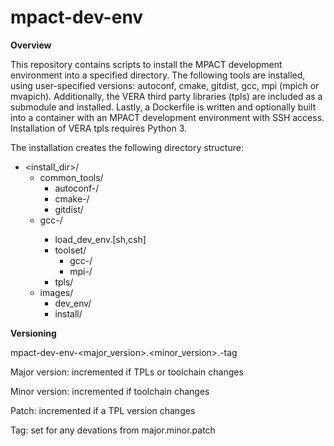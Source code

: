 # mpact-dev-env
<b>Overview</b>

This repository contains scripts to install the MPACT development environment into a specified directory. The following tools are installed, using user-specified versions: autoconf, cmake, gitdist, gcc, mpi (mpich or mvapich). Additionally, the VERA third party libraries (tpls) are included as a submodule and installed. Lastly, a Dockerfile is written and optionally built into a container with an MPACT development environment with SSH access. Installation of VERA tpls requires Python 3.

The installation creates the following directory structure:

* <install_dir>/
  * common_tools/
    * autoconf-<autoconf-version>/
    * cmake-<cmake-version>/
    * gitdist/
  * gcc-<gcc-version>/
    * load_dev_env.[sh,csh]
    * toolset/
      * gcc-<gcc-version>/
      * mpi-<mpi-version>/
    * tpls/
  * images/
    * dev_env/
    * install/

    
<b>Versioning</b>

mpact-dev-env-<major_version>.<minor_version>.<patch>-tag

Major version: incremented if TPLs or toolchain changes

Minor version: incremented if toolchain changes

Patch: incremented if a TPL version changes

Tag: set for any devations from major.minor.patch
